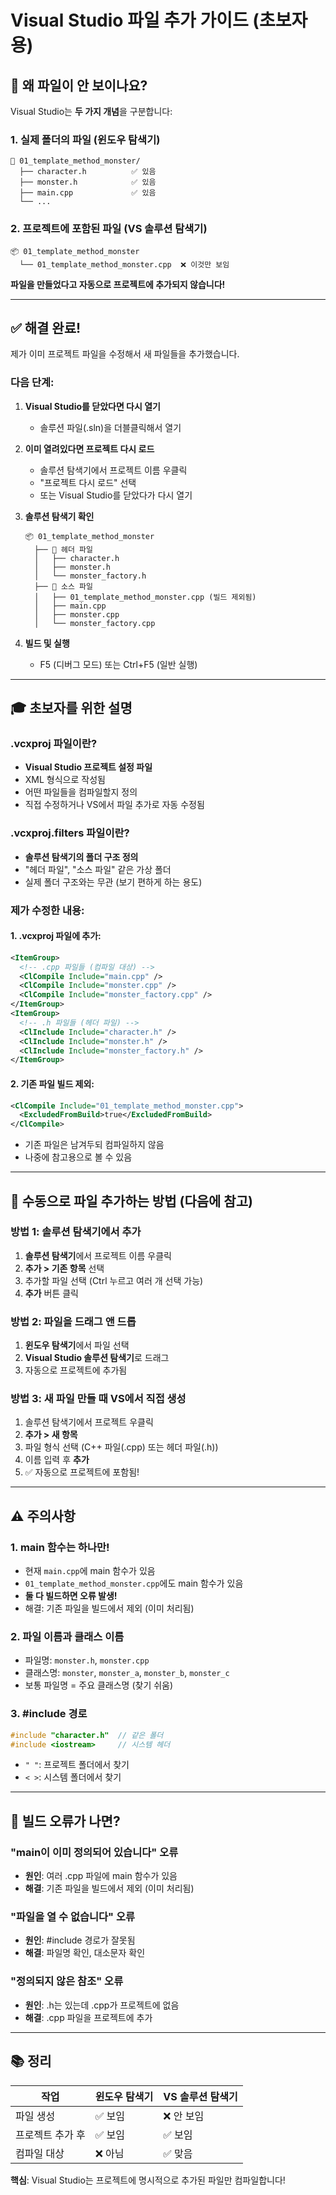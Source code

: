 ﻿# Visual Studio 파일 추가 가이드 (초보자용)

## 🤔 왜 파일이 안 보이나요?

Visual Studio는 **두 가지 개념**을 구분합니다:

### 1. 실제 폴더의 파일 (윈도우 탐색기)
```
📁 01_template_method_monster/
  ├── character.h          ✅ 있음
  ├── monster.h            ✅ 있음
  ├── main.cpp             ✅ 있음
  └── ...
```

### 2. 프로젝트에 포함된 파일 (VS 솔루션 탐색기)
```
📦 01_template_method_monster
  └── 01_template_method_monster.cpp  ❌ 이것만 보임
```

**파일을 만들었다고 자동으로 프로젝트에 추가되지 않습니다!**

---

## ✅ 해결 완료!

제가 이미 프로젝트 파일을 수정해서 새 파일들을 추가했습니다.

### 다음 단계:

1. **Visual Studio를 닫았다면 다시 열기**
   - 솔루션 파일(.sln)을 더블클릭해서 열기

2. **이미 열려있다면 프로젝트 다시 로드**
   - 솔루션 탐색기에서 프로젝트 이름 우클릭
   - "프로젝트 다시 로드" 선택
   - 또는 Visual Studio를 닫았다가 다시 열기

3. **솔루션 탐색기 확인**
   ```
   📦 01_template_method_monster
     ├── 📂 헤더 파일
     │   ├── character.h
     │   ├── monster.h
     │   └── monster_factory.h
     ├── 📂 소스 파일
     │   ├── 01_template_method_monster.cpp (빌드 제외됨)
     │   ├── main.cpp
     │   ├── monster.cpp
     │   └── monster_factory.cpp
   ```

4. **빌드 및 실행**
   - F5 (디버그 모드) 또는 Ctrl+F5 (일반 실행)

---

## 🎓 초보자를 위한 설명

### .vcxproj 파일이란?
- **Visual Studio 프로젝트 설정 파일**
- XML 형식으로 작성됨
- 어떤 파일들을 컴파일할지 정의
- 직접 수정하거나 VS에서 파일 추가로 자동 수정됨

### .vcxproj.filters 파일이란?
- **솔루션 탐색기의 폴더 구조 정의**
- "헤더 파일", "소스 파일" 같은 가상 폴더
- 실제 폴더 구조와는 무관 (보기 편하게 하는 용도)

### 제가 수정한 내용:

#### 1. .vcxproj 파일에 추가:
```xml
<ItemGroup>
  <!-- .cpp 파일들 (컴파일 대상) -->
  <ClCompile Include="main.cpp" />
  <ClCompile Include="monster.cpp" />
  <ClCompile Include="monster_factory.cpp" />
</ItemGroup>
<ItemGroup>
  <!-- .h 파일들 (헤더 파일) -->
  <ClInclude Include="character.h" />
  <ClInclude Include="monster.h" />
  <ClInclude Include="monster_factory.h" />
</ItemGroup>
```

#### 2. 기존 파일 빌드 제외:
```xml
<ClCompile Include="01_template_method_monster.cpp">
  <ExcludedFromBuild>true</ExcludedFromBuild>
</ClCompile>
```
- 기존 파일은 남겨두되 컴파일하지 않음
- 나중에 참고용으로 볼 수 있음

---

## 🔧 수동으로 파일 추가하는 방법 (다음에 참고)

### 방법 1: 솔루션 탐색기에서 추가

1. **솔루션 탐색기**에서 프로젝트 이름 우클릭
2. **추가 > 기존 항목** 선택
3. 추가할 파일 선택 (Ctrl 누르고 여러 개 선택 가능)
4. **추가** 버튼 클릭

### 방법 2: 파일을 드래그 앤 드롭

1. **윈도우 탐색기**에서 파일 선택
2. **Visual Studio 솔루션 탐색기**로 드래그
3. 자동으로 프로젝트에 추가됨

### 방법 3: 새 파일 만들 때 VS에서 직접 생성

1. 솔루션 탐색기에서 프로젝트 우클릭
2. **추가 > 새 항목**
3. 파일 형식 선택 (C++ 파일(.cpp) 또는 헤더 파일(.h))
4. 이름 입력 후 **추가**
5. ✅ 자동으로 프로젝트에 포함됨!

---

## ⚠️ 주의사항

### 1. main 함수는 하나만!
- 현재 `main.cpp`에 main 함수가 있음
- `01_template_method_monster.cpp`에도 main 함수가 있음
- **둘 다 빌드하면 오류 발생!**
- 해결: 기존 파일을 빌드에서 제외 (이미 처리됨)

### 2. 파일 이름과 클래스 이름
- 파일명: `monster.h`, `monster.cpp`
- 클래스명: `monster`, `monster_a`, `monster_b`, `monster_c`
- 보통 파일명 = 주요 클래스명 (찾기 쉬움)

### 3. #include 경로
```cpp
#include "character.h"  // 같은 폴더
#include <iostream>     // 시스템 헤더
```
- `" "`: 프로젝트 폴더에서 찾기
- `< >`: 시스템 폴더에서 찾기

---

## 🎯 빌드 오류가 나면?

### "main이 이미 정의되어 있습니다" 오류
- **원인**: 여러 .cpp 파일에 main 함수가 있음
- **해결**: 기존 파일을 빌드에서 제외 (이미 처리됨)

### "파일을 열 수 없습니다" 오류
- **원인**: #include 경로가 잘못됨
- **해결**: 파일명 확인, 대소문자 확인

### "정의되지 않은 참조" 오류
- **원인**: .h는 있는데 .cpp가 프로젝트에 없음
- **해결**: .cpp 파일을 프로젝트에 추가

---

## 📚 정리

| 작업 | 윈도우 탐색기 | VS 솔루션 탐색기 |
|------|--------------|-----------------|
| 파일 생성 | ✅ 보임 | ❌ 안 보임 |
| 프로젝트 추가 후 | ✅ 보임 | ✅ 보임 |
| 컴파일 대상 | ❌ 아님 | ✅ 맞음 |

**핵심**: Visual Studio는 프로젝트에 명시적으로 추가된 파일만 컴파일합니다!
